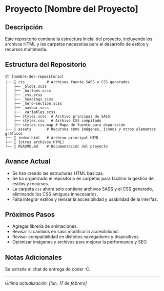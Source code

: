 # Proyecto [Nombre del Proyecto]

## Descripción
Este repositorio contiene la estructura inicial del proyecto, incluyendo los archivos HTML y las carpetas necesarias para el desarrollo de estilos y recursos multimedia.

## Estructura del Repositorio
```
📦 [nombre-del-repositorio]
├── 📂 css          # Archivos fuente SASS y CSS generados
│   ├── _blobs.scss
│   ├── _buttons.scss
│   ├── _css.scss
│   ├── _headings.scss
│   ├── _hero-section.scss
│   ├── _navbar.scss
│   ├── _variables.scss
│   ├── styles.scss  # Archivo principal de SASS
│   ├── styles.css   # Archivo CSS compilado
│   ├── styles.css.map # Mapa de fuente para depuración
├── 📂 assets       # Recursos como imágenes, íconos y otros elementos gráficos
├── 📄 index.html   # Archivo principal HTML
├── 📄 [otros archivos HTML]
└── 📄 README.md    # Documentación del proyecto
```

## Avance Actual
- Se han creado las estructuras HTML básicas.
- Se ha organizado el repositorio en carpetas para facilitar la gestión de estilos y recursos.
- La carpeta `css` ahora solo contiene archivos SASS y el CSS generado, eliminando los CSS antiguos innecesarios.
- Falta integrar estilos y revisar la accesibilidad y usabilidad de la interfaz.

## Próximos Pasos
- Agregar librería de animaciones.
- Revisar si cambios en sass modificó la accesibilidad.
- Revisar compatibilidad en distintos navegadores y dispositivos.
- Optimizar imágenes y archivos para mejorar la performance y SEO.

## Notas Adicionales
Se extraña el chat de entrega de coder :C.

---
_Última actualización: [lun, 17 de febrero]_
